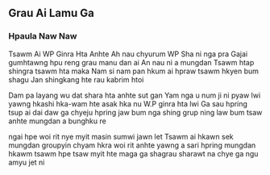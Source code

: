 ## Grau Ai Lamu Ga

### Hpaula Naw Naw

Tsawm Ai WP Ginra Hta
Anhte Ah nau chyurum WP Sha ni nga pra
Gajai gumhtawng hpu reng grau manu dan ai
An nau ni a mungdan
Tsawm htap shingra tsawm hta maka
Nam si nam pan hkum ai
hpraw tsawm hkyen bum shagu
Jan shingkang hte rau kabrim htoi

Dam pa layang wu dat shara hta anhte sut gan
Yam nga u num ji ni pyaw
lwi yawng hkashi hka-wam hte asak hka nu
W.P ginra hta lwi
Ga sau hpring tsup ai dai daw ga
chyeju hpring jaw bum nga
shing grup ning law bum tsaw
anhte mungdan a bunghku re

ngai hpe woi rit
nye myit masin sumwi jawn let
Tsawm ai hkawn sek mungdan
groupyin chyam hkra woi rit
anhte yawng a sari hpring
mungdan hkawm tsawm hpe
tsaw myit hte maga ga
shagrau sharawt na
chye ga ngu amyu jet ni
